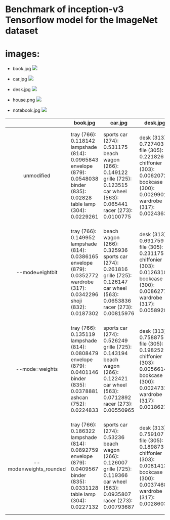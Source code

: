 
# Benchmark of inception-v3 Tensorflow model for the ImageNet dataset

# images:
- book.jpg
![](https://gitlab.mrt.uni-karlsruhe.de/zuern/tf-ops/raw/master/quantization/book.jpg)

- car.jpg
![](https://gitlab.mrt.uni-karlsruhe.de/zuern/tf-ops/raw/master/quantization/car.jpg)

- desk.jpg
![](https://gitlab.mrt.uni-karlsruhe.de/zuern/tf-ops/raw/master/quantization/desk.jpg)

- house.png
![](https://gitlab.mrt.uni-karlsruhe.de/zuern/tf-ops/raw/master/quantization/house.png)

- notebook.jpg
![](https://gitlab.mrt.uni-karlsruhe.de/zuern/tf-ops/raw/master/quantization/notebook.jpg)



|                        | book.jpg                                                                                                                      | car.jpg                                                                                                                          | desk.jpg                                                                                                                     | house.png                                                                                                                      | notebook.jpg                                                                                                                          |
|:----------------------:|-------------------------------------------------------------------------------------------------------------------------------|----------------------------------------------------------------------------------------------------------------------------------|------------------------------------------------------------------------------------------------------------------------------|--------------------------------------------------------------------------------------------------------------------------------|---------------------------------------------------------------------------------------------------------------------------------------|
|       unmodified       | tray (766): 0.118142 <br>lampshade (814): 0.0965843 <br>envelope (879): 0.0548038<br>  binder (835): 0.02828<br> table  lamp (304): 0.0229261<br> | sports car (274): 0.531175<br> beach wagon (266): 0.149122<br> grille (725): 0.123515<br> car wheel (563): 0.065441<br> racer (273): 0.0100775<br>   | desk (313): 0.727403<br> file (305): 0.221826<br> chiffonier (303): 0.00620727<br> bookcase (300): 0.00299016<br> wardrobe (317): 0.00243635<br> | boathouse (689): 0.195809<br> birdhouse (839): 0.0914381<br> barn (683): 0.0628866<br> beacon (733): 0.0481074<br> solar dish (577): 0.0197614<br> | notebook (552): 0.638669<br> laptop (228): 0.0588798<br> desktop computer (550): 0.0397173<br> modem (764): 0.0222256<br> space bar (858): 0.0189627<br>  |
| --mode=eightbit        | tray (766): 0.149952<br> lampshade (814): 0.0386165<br> envelope (879): 0.0352772<br> wardrobe (317): 0.0342296<br> shoji (832): 0.0187302<br>    | beach wagon (266): 0.325936<br> sports car (274): 0.261816<br> grille (725): 0.126147<br> car wheel (563): 0.0653836<br> racer (273): 0.00815976<br> | desk (313): 0.691759<br> file (305): 0.231175 chiffonier<br> (303): 0.0126318<br> bookcase (300): 0.00862773<br> wardrobe (317): 0.00589286 <br> | boathouse (689): 0.158759<br> birdhouse (839): 0.0943576<br> barn (683): 0.0418517<br> beacon (733): 0.036747<br> solar dish (577): 0.0248744<br>  | notebook (552): 0.686832<br> laptop (228): 0.0499712<br> desktop computer (550): 0.0351428<br> space bar (858): 0.0228549<br> screen (510): 0.016073<br>  |
| --mode=weights         | tray (766): 0.135119<br> lampshade (814): 0.0808479<br> envelope (879): 0.0401146<br> binder (835): 0.0378881<br> ashcan (752): 0.0224833<br>     | sports car (274): 0.526249<br> grille (725): 0.143194<br> beach wagon (266): 0.122421<br> car wheel (563): 0.0712892<br> racer (273): 0.00550965<br> | desk (313): 0.758875<br> file (305): 0.198252<br> chiffonier (303): 0.00566149<br> bookcase (300): 0.00247311<br> wardrobe (317): 0.00186279<br> | boathouse (689): 0.248064<br> birdhouse (839): 0.0723223<br> barn (683): 0.0540484<br> beacon (733): 0.0382707<br> solar dish (577): 0.0196698<br> | notebook (552): 0.602104<br> laptop (228): 0.0664463<br> desktop computer (550): 0.0359998<br> space bar (858): 0.0285657<br> screen (510): 0.0232851<br> |
| --mode=weights_rounded | tray (766): 0.186322<br> lampshade (814): 0.0892759<br> envelope (879): 0.0409567<br> binder (835): 0.0331128<br> table lamp (304): 0.0227132<br> | sports car (274): 0.53236<br> beach wagon (266): 0.126007<br> grille (725): 0.119366<br> car wheel (563): 0.0935807<br> racer (273): 0.00793687<br>  | desk (313): 0.759107<br> file (305): 0.189873<br> chiffonier (303): 0.00814134<br> bookcase (300): 0.00374687<br> wardrobe (317): 0.00286039<br> | boathouse (689): 0.317449<br> birdhouse (839): 0.0814318<br> barn (683): 0.0490688<br> beacon (733): 0.0367627<br> solar dish (577): 0.0206877<br> | notebook (552): 0.591893<br> laptop (228): 0.0671224<br> desktop computer (550): 0.0482873<br> modem (764): 0.0211112<br> space bar (858): 0.0205525<br>  |



